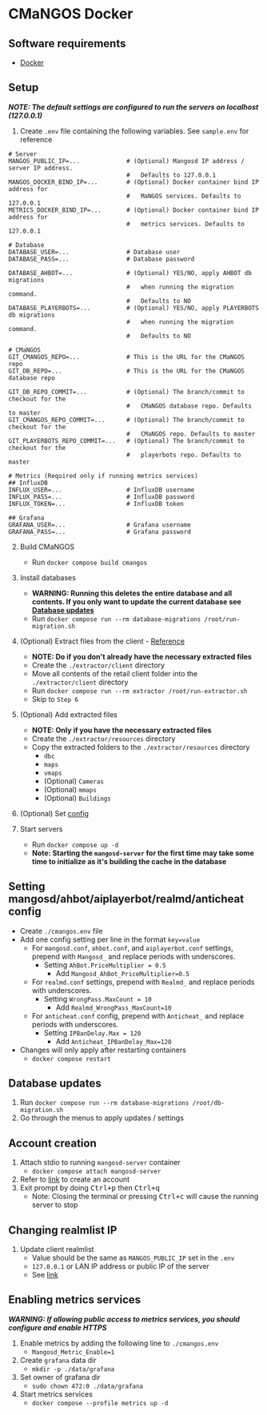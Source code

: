 # CMaNGOS Docker


## Software requirements

- [Docker](https://www.docker.com/)


## Setup

__*NOTE: The default settings are configured to run the servers on localhost (127.0.0.1)*__

1. Create `.env` file containing the following variables. See `sample.env` for reference

```
# Server
MANGOS_PUBLIC_IP=...             # (Optional) Mangosd IP address / server IP address.
                                 #   Defaults to 127.0.0.1
MANGOS_DOCKER_BIND_IP=...        # (Optional) Docker container bind IP address for
                                 #   MaNGOS services. Defaults to 127.0.0.1
METRICS_DOCKER_BIND_IP=...       # (Optional) Docker container bind IP address for
                                 #   metrics services. Defaults to 127.0.0.1

# Database
DATABASE_USER=...                # Database user
DATABASE_PASS=...                # Database password

DATABASE_AHBOT=...               # (Optional) YES/NO, apply AHBOT db migrations
                                 #   when running the migration command.
                                 #   Defaults to NO
DATABASE_PLAYERBOTS=...          # (Optional) YES/NO, apply PLAYERBOTS db migrations
                                 #   when running the migration command.
                                 #   Defaults to NO

# CMaNGOS
GIT_CMANGOS_REPO=...             # This is the URL for the CMaNGOS repo
GIT_DB_REPO=...                  # This is the URL for the CMaNGOS database repo

GIT_DB_REPO_COMMIT=...           # (Optional) The branch/commit to checkout for the
                                 #   CMaNGOS database repo. Defaults to master
GIT_CMANGOS_REPO_COMMIT=...      # (Optional) The branch/commit to checkout for the
                                 #   CMaNGOS repo. Defaults to master
GIT_PLAYERBOTS_REPO_COMMIT=...   # (Optional) The branch/commit to checkout for the
                                 #   playerbots repo. Defaults to master

# Metrics (Required only if running metrics services)
## InfluxDB
INFLUX_USER=...                  # InfluxDB username
INFLUX_PASS=...                  # InfluxDB password
INFLUX_TOKEN=...                 # InfluxDB token

## Grafana
GRAFANA_USER=...                 # Grafana username
GRAFANA_PASS=...                 # Grafana password
```

2. Build CMaNGOS
    - Run `docker compose build cmangos`

3. Install databases
    - **WARNING: Running this deletes the entire database and all contents. If you only want to update the current database see [Database updates](#Database-updates)**
    - Run `docker compose run --rm database-migrations /root/run-migration.sh`

4. (Optional) Extract files from the client - [Reference](https://github.com/cmangos/issues/wiki/Installation-Instructions#extract-files-from-the-client)
    - **NOTE: Do if you don't already have the necessary extracted files**
    - Create the `./extractor/client` directory
    - Move all contents of the retail client folder into the `./extractor/client` directory
    - Run `docker compose run --rm extractor /root/run-extractor.sh`
    - Skip to `Step 6`

5. (Optional) Add extracted files
    - **NOTE: Only if you have the necessary extracted files**
    - Create the `./extractor/resources` directory
    - Copy the extracted folders to the `./extractor/resources` directory
        - `dbc`
        - `maps`
        - `vmaps`
        - (Optional) `Cameras`
        - (Optional) `mmaps`
        - (Optional) `Buildings`

6. (Optional) Set [config](#setting-mangosdahbotaiplayerbotrealmdanticheat-config)

7. Start servers
    - Run `docker compose up -d`
    - __Note: Starting the `mangosd-server` for the first time may take some time to initialize as it's building the cache in the database__


## Setting mangosd/ahbot/aiplayerbot/realmd/anticheat config

- Create `./cmangos.env` file
- Add one config setting per line in the format `key=value`
    - For `mangosd.conf`, `ahbot.conf`, and `aiplayerbot.conf` settings, prepend with `Mangosd_` and replace periods with underscores.
        - Setting `AhBot.PriceMultiplier = 0.5`
            - Add `Mangosd_AhBot_PriceMultiplier=0.5`
    - For `realmd.conf` settings, prepend with `Realmd_` and replace periods with underscores.
        - Setting `WrongPass.MaxCount = 10`
            - Add `Realmd_WrongPass_MaxCount=10`
    - For `anticheat.conf` config, prepend with `Anticheat_` and replace periods with underscores.
        - Setting `IPBanDelay.Max = 120`
            - Add `Anticheat_IPBanDelay_Max=120`
- Changes will only apply after restarting containers
    - `docker compose restart`


## Database updates

1. Run `docker compose run --rm database-migrations /root/db-migration.sh`
2. Go through the menus to apply updates / settings


## Account creation

1. Attach stdio to running `mangosd-server` container
    - `docker compose attach mangosd-server`
2. Refer to [link](https://github.com/cmangos/issues/wiki/Installation-Instructions#creating-first-account) to create an account
3. Exit prompt by doing <kbd>Ctrl+p</kbd> then <kbd>Ctrl+q</kbd>
    - Note: Closing the terminal or pressing <kbd>Ctrl+c</kbd> will cause the running server to stop


## Changing realmlist IP

1. Update client realmlist
    - Value should be the same as `MANGOS_PUBLIC_IP` set in the `.env`
    - `127.0.0.1` or LAN IP address or public IP of the server
    - See [link](https://github.com/cmangos/issues/wiki/Installation-Instructions#configuring-your-wow-client)


## Enabling metrics services

__*WARNING: If allowing public access to metrics services, you should configure and enable HTTPS*__

1. Enable metrics by adding the following line to `./cmangos.env`
    - `Mangosd_Metric_Enable=1`
2. Create `grafana` data dir
    - `mkdir -p ./data/grafana`
3. Set owner of grafana dir
    - `sudo chown 472:0 ./data/grafana`
4. Start metrics services
    - `docker compose --profile metrics up -d`
